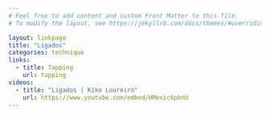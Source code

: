 ```yaml
---
# Feel free to add content and custom Front Matter to this file.
# To modify the layout, see https://jekyllrb.com/docs/themes/#overriding-theme-defaults

layout: linkpage
title: "Ligados"
categories: technique
links:
  - title: Tapping
    url: tapping
videos:
  - title: "Ligados | Kiko Loureiro"
    url: https://www.youtube.com/embed/HMexic6pbnU
---
```

